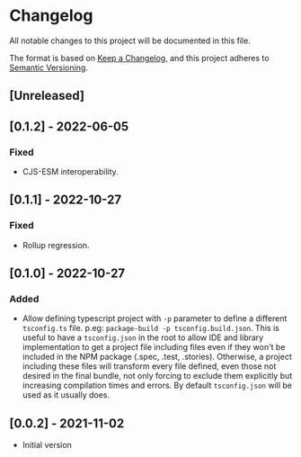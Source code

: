 # Changelog

All notable changes to this project will be documented in this file.

The format is based on [Keep a Changelog](https://keepachangelog.com/en/1.0.0/),
and this project adheres to [Semantic Versioning](https://semver.org/spec/v2.0.0.html).

## [Unreleased]

## [0.1.2] - 2022-06-05

### Fixed

- CJS-ESM interoperability.

## [0.1.1] - 2022-10-27

### Fixed

- Rollup regression.

## [0.1.0] - 2022-10-27

### Added

- Allow defining typescript project with `-p` parameter to define a different `tsconfig.ts` file. p.eg: `package-build -p tsconfig.build.json`. This is useful to have a `tsconfig.json` in the root to allow IDE and library implementation to get a project file including files even if they won't be included in the NPM package (.spec, .test, .stories). Otherwise, a project including these files will transform every file defined, even those not desired in the final bundle, not only forcing to exclude them explicitly but increasing compilation times and errors. By default `tsconfig.json` will be used as it usually does.

## [0.0.2] - 2021-11-02

- Initial version
